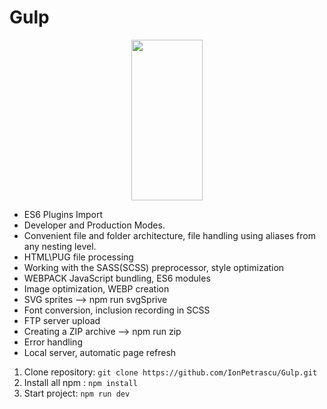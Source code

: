 # Gulp
<p align="center">
    <img height="257" width="114" src="https://raw.githubusercontent.com/gulpjs/artwork/master/gulp-2x.png">
</p>



- ES6 Plugins Import 
- Developer and Production Modes.
- Convenient file and folder architecture, file handling using aliases from any nesting level.
- HTML\PUG file processing
- Working with the SASS(SCSS) preprocessor, style optimization
- WEBPACK JavaScript bundling, ES6 modules
- Image optimization, WEBP creation
- SVG sprites  --> npm run svgSprive
- Font conversion, inclusion recording in SCSS
- FTP server upload
- Creating a ZIP archive --> npm run zip
- Error handling
- Local server, automatic page refresh



1. Clone repository: `git clone https://github.com/IonPetrascu/Gulp.git`
2. Install all npm : `npm install`
3. Start project: `npm run dev`
